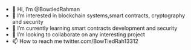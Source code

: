 - 👋 Hi, I’m @BowtiedRahman
- 👀 I’m interested in blockchain systems,smart contracts, cryptography and security
- 🌱 I’m currently learning smart contracts development and security
- 💞️ I’m looking to collaborate on any interesting project
- 📫 How to reach me twitter.com/BowTiedRah13312

<!---
BowtiedRahman/BowtiedRahman is a ✨ special ✨ repository because its `README.md` (this file) appears on your GitHub profile.
You can click the Preview link to take a look at your changes.
--->
